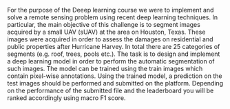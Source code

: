 For the purpose of the Deeep learning  course we were to implement and solve a remote sensing problem using recent deep learning techniques. 
In particular, the main objective of this challenge is to segment images acquired by a small UAV (sUAV) at the area on Houston, Texas. 
These images were acquired in order to assess the damages on residential and public properties after Hurricane Harvey. 
In total there are 25 categories of segments (e.g. roof, trees, pools etc.).
The task is to design and implement a deep learning model in order to perform the automatic segmentation of such images. 
The model can be trained using the train images which contain pixel-wise annotations. Using the trained model, 
a prediction on the test images should be performed and submitted on the platform. Depending on the performance of the submitted file and the leaderboard you will be ranked 
accordingly using macro F1 score.
